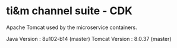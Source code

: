 # ti&m channel suite - CDK

Apache Tomcat used by the microservice containers.

Java Version   : 8u102-b14 (master)
Tomcat Version : 8.0.37 (master)
